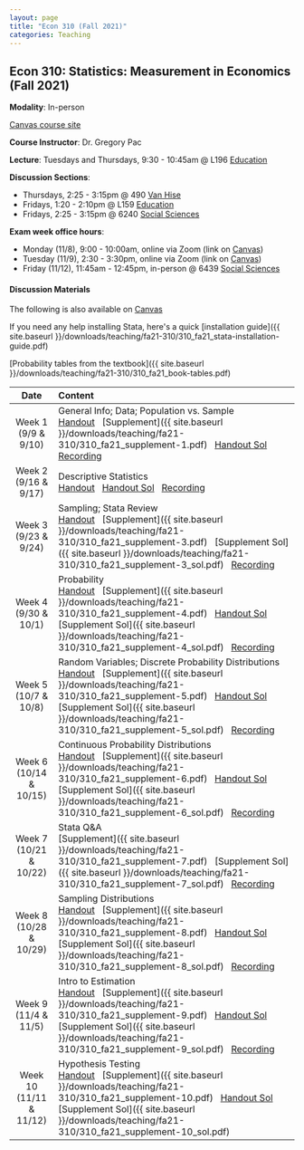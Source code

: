 ```yaml
---
layout: page
title: "Econ 310 (Fall 2021)"
categories: Teaching
---
```


## Econ 310: Statistics: Measurement in Economics (Fall 2021)

**Modality**: In-person

[Canvas course site](https://canvas.wisc.edu/courses/257051)

**Course Instructor**: Dr. Gregory Pac

**Lecture**: Tuesdays and Thursdays, 9:30 - 10:45am @ L196 [Education](https://map.wisc.edu/s/x8ot2t7k)

**Discussion Sections**: 

* Thursdays, 2:25 - 3:15pm @ 490 [Van Hise](https://map.wisc.edu/s/dcumacyz)
* Fridays, 1:20 - 2:10pm @ L159 [Education](https://map.wisc.edu/s/x8ot2t7k)
* Fridays, 2:25 - 3:15pm @ 6240 [Social Sciences](https://map.wisc.edu/s/6hlqixeh)

**Exam week office hours**: 

* Monday (11/8), 9:00 - 10:00am, online via Zoom (link on [Canvas](https://canvas.wisc.edu/courses/257051/pages/ta-resources-for-traviss-students?module_item_id=4280756))
* Tuesday (11/9), 2:30 - 3:30pm, online via Zoom (link on [Canvas](https://canvas.wisc.edu/courses/257051/pages/ta-resources-for-traviss-students?module_item_id=4280756))
* Friday (11/12), 11:45am - 12:45pm, in-person @ 6439 [Social Sciences](https://map.wisc.edu/s/6hlqixeh)

#### Discussion Materials

The following is also available on [Canvas](https://canvas.wisc.edu/courses/257051/pages/ta-resources-for-traviss-students?module_item_id=4280756)

If you need any help installing Stata, here's a quick [installation guide]({{ site.baseurl }}/downloads/teaching/fa21-310/310_fa21_stata-installation-guide.pdf)

[Probability tables from the textbook]({{ site.baseurl }}/downloads/teaching/fa21-310/310_fa21_book-tables.pdf)

|     Date    |                     Content                     |
|:-----------:|	:---------------------------------------------- |
| Week 1 <br> (9/9 & 9/10) | General Info; Data; Population vs. Sample <br> [Handout](https://canvas.wisc.edu/courses/257051/files/20592108?wrap=1) &nbsp; [Supplement]({{ site.baseurl }}/downloads/teaching/fa21-310/310_fa21_supplement-1.pdf) &nbsp; [Handout Sol](https://canvas.wisc.edu/courses/257051/files/20592164?module_item_id=3958744) &nbsp; [Recording](https://uwmadison.zoom.us/rec/share/g3gIFHWJ73QnuAKxssV7K4rEN1urPahLP0OESZBYmqhW9tvgtk3WSoZyj1UEpBlK.4xh0o-qnO6FIy2pp) |
| Week 2 <br> (9/16 & 9/17) | Descriptive Statistics <br> [Handout](https://canvas.wisc.edu/courses/257051/files/20592152?wrap=1) &nbsp; [Handout Sol](https://canvas.wisc.edu/courses/257051/files/20592099?wrap=1) &nbsp; [Recording](https://uwmadison.zoom.us/rec/share/q7FnPFTeBkNIBERjkJN5ABMRK3Mk0JaX2CqeyhSJZsn6TzrPldifAEB2r9Hpfs6O.6xKOzBVTJT8NXW5o) | 
| Week 3 <br> (9/23 & 9/24) | Sampling; Stata Review <br> [Handout](https://canvas.wisc.edu/courses/257051/files/20592136?module_item_id=3958676) &nbsp; [Supplement]({{ site.baseurl }}/downloads/teaching/fa21-310/310_fa21_supplement-3.pdf) &nbsp; [Supplement Sol]({{ site.baseurl }}/downloads/teaching/fa21-310/310_fa21_supplement-3_sol.pdf) &nbsp; [Recording](https://uwmadison.zoom.us/rec/share/D5vYFrenM7Yu2uSOByuCEEANhDj7GvW9ciurw0bNJSBQhm6qfB-ZTfBkwr0aYECo.gwiPmFdHSw61T_O1) | 
| Week 4 <br> (9/30 & 10/1) | Probability <br> [Handout](https://canvas.wisc.edu/courses/257051/files/20592150?wrap=1) &nbsp; [Supplement]({{ site.baseurl }}/downloads/teaching/fa21-310/310_fa21_supplement-4.pdf) &nbsp; [Handout Sol](https://canvas.wisc.edu/courses/257051/files/20592168?module_item_id=3958746) &nbsp; [Supplement Sol]({{ site.baseurl }}/downloads/teaching/fa21-310/310_fa21_supplement-4_sol.pdf) &nbsp; [Recording](https://uwmadison.zoom.us/rec/share/j7fBDVrB8lbyM8CeRbPSyN_mxZnX9GWSfmSlBs5coZtbSbxoE1ZTXrRcCvjslljM.wHonnL60Dgz7adwn) | 
| Week 5 <br> (10/7 & 10/8) | Random Variables; Discrete Probability Distributions <br> [Handout](https://canvas.wisc.edu/courses/257051/files/20592110?wrap=1) &nbsp; [Supplement]({{ site.baseurl }}/downloads/teaching/fa21-310/310_fa21_supplement-5.pdf) &nbsp; [Handout Sol](https://canvas.wisc.edu/courses/257051/files/20592175?module_item_id=3958747) &nbsp; [Supplement Sol]({{ site.baseurl }}/downloads/teaching/fa21-310/310_fa21_supplement-5_sol.pdf) &nbsp; [Recording](https://uwmadison.zoom.us/rec/share/tNtlc8CtTfPDrLiGVZDu0pwMCbYzsMuibYlZCMWnrqmwH1rckxP-rrwjTQfvNg3V.qZELbgJa0_FwOxHE) |
| Week 6 <br> (10/14 & 10/15) | Continuous Probability Distributions <br> [Handout](https://canvas.wisc.edu/courses/257051/files/20592148?wrap=1) &nbsp; [Supplement]({{ site.baseurl }}/downloads/teaching/fa21-310/310_fa21_supplement-6.pdf) &nbsp; [Handout Sol](https://canvas.wisc.edu/courses/257051/files/20592172?wrap=1) &nbsp; [Supplement Sol]({{ site.baseurl }}/downloads/teaching/fa21-310/310_fa21_supplement-6_sol.pdf) &nbsp; [Recording](https://uwmadison.zoom.us/rec/share/hGQEHf0Oa9E4jnKKacd_mm1-1MiWLxnwUcu2IWiOYmBKOWHy9Csz_Mvu7B0TY8qo.vj18652YXaHH6uAU) |
| Week 7 <br> (10/21 & 10/22) | Stata Q&A <br> [Supplement]({{ site.baseurl }}/downloads/teaching/fa21-310/310_fa21_supplement-7.pdf) &nbsp; [Supplement Sol]({{ site.baseurl }}/downloads/teaching/fa21-310/310_fa21_supplement-7_sol.pdf) &nbsp; [Recording](https://uwmadison.zoom.us/rec/share/jXUplEEvvBwIWue8LsencLS9vMoF5mRrJIFAR3R20edoaFyUeZhg0249R6-DRRwG.16IcOclie8m6Omxr) |
| Week 8 <br> (10/28 & 10/29) | Sampling Distributions <br> [Handout](https://canvas.wisc.edu/courses/257051/files/20592151?wrap=1) &nbsp; [Supplement]({{ site.baseurl }}/downloads/teaching/fa21-310/310_fa21_supplement-8.pdf) &nbsp; [Handout Sol](https://canvas.wisc.edu/courses/257051/files/20592179?wrap=1) &nbsp; [Supplement Sol]({{ site.baseurl }}/downloads/teaching/fa21-310/310_fa21_supplement-8_sol.pdf) &nbsp; [Recording](https://uwmadison.zoom.us/rec/share/Lk_-YdLcJN0o8WpGF9suLKfusB2FMx8qKYZfjuQtiTDzp1fKweET0Lnr_nMzjZ4P.C6y3Nx3AXaIXO3Cx) | 
| Week 9 <br> (11/4 & 11/5) | Intro to Estimation <br> [Handout](https://canvas.wisc.edu/courses/257051/files/20592131?wrap=1) &nbsp; [Supplement]({{ site.baseurl }}/downloads/teaching/fa21-310/310_fa21_supplement-9.pdf) &nbsp; [Handout Sol](https://canvas.wisc.edu/courses/257051/files/20592182?wrap=1) &nbsp; [Supplement Sol]({{ site.baseurl }}/downloads/teaching/fa21-310/310_fa21_supplement-9_sol.pdf) &nbsp; [Recording](https://uwmadison.zoom.us/rec/share/ulGi2H7NQq_cFFSVPZCf_YCpY01Hftnv_9k6k_SS7UJknM_Y9a45dJYFQpb2MsYM.rwhj2QiuBVpeCOEx) |
| Week 10 <br> (11/11 & 11/12) | Hypothesis Testing <br> [Handout](https://canvas.wisc.edu/courses/257051/files/20592149?wrap=1) &nbsp; [Supplement]({{ site.baseurl }}/downloads/teaching/fa21-310/310_fa21_supplement-10.pdf) &nbsp; [Handout Sol](https://canvas.wisc.edu/courses/257051/files/20592185?wrap=1) &nbsp; [Supplement Sol]({{ site.baseurl }}/downloads/teaching/fa21-310/310_fa21_supplement-10_sol.pdf) | 